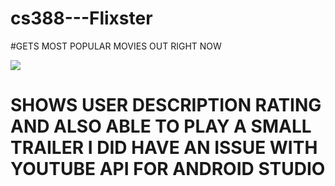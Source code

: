 # cs388---Flixster

#GETS MOST POPULAR MOVIES OUT RIGHT NOW

![](https://user-images.githubusercontent.com/44685969/220250840-9b703b67-9dea-4f42-a1ea-9b6762deb4f0.gif)

# SHOWS USER DESCRIPTION RATING AND ALSO ABLE TO PLAY A SMALL TRAILER I DID HAVE AN ISSUE WITH YOUTUBE API FOR ANDROID STUDIO

